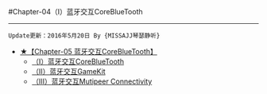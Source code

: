 #Chapter-04（I）蓝牙交互CoreBlueTooth

---
```objc
Update更新：2016年5月20日 By {MISSAJJ琴瑟静听}
```
 
 
 
* [★【Chapter-05 蓝牙交互CoreBlueTooth】](README.md)
   * [（I）蓝牙交互CoreBlueTooth](iff09_lan_ya_jiaohu_corebluetooth.md)
   * [（II）蓝牙交互GameKit](iiff09_lan_ya_jiao_hu_gamekit.md)
   * [（III）蓝牙交互Mutipeer Connectivity](iiiff09_lan_ya_jiaohu_mutipeer_connectivity.md)